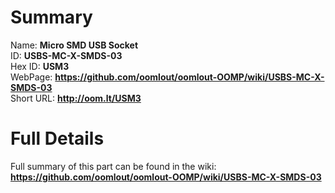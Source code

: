 
Summary
=================
  
Name: __Micro SMD USB Socket__    
ID: __USBS-MC-X-SMDS-03__   
Hex ID: __USM3__   
WebPage: __https://github.com/oomlout/oomlout-OOMP/wiki/USBS-MC-X-SMDS-03__   
Short URL: __http://oom.lt/USM3__   

Full Details
==========================
Full summary of this part can be found in the wiki:   
__https://github.com/oomlout/oomlout-OOMP/wiki/USBS-MC-X-SMDS-03__    

